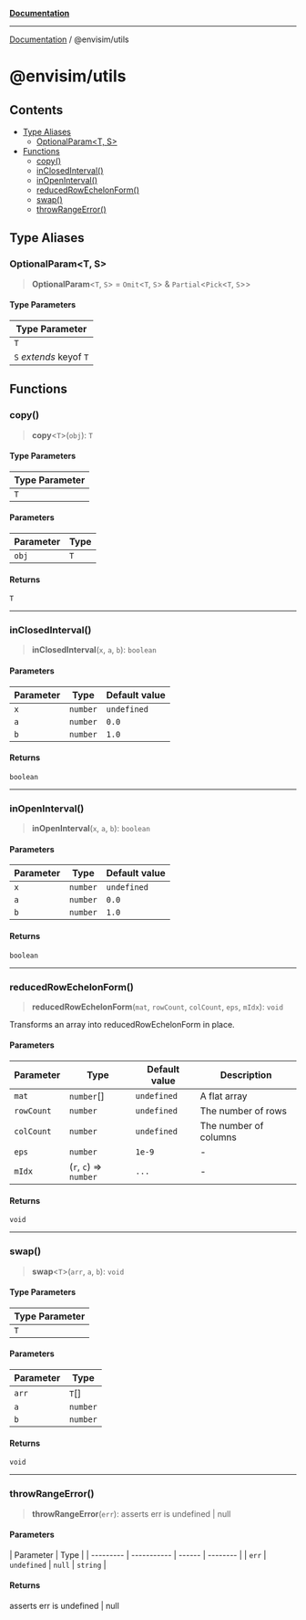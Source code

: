 [**Documentation**](../README.md)

---

[Documentation](../README.md) / @envisim/utils

# @envisim/utils

## Contents

- [Type Aliases](#type-aliases)
  - [OptionalParam\<T, S>](#optionalparamt-s)
- [Functions](#functions)
  - [copy()](#copy)
  - [inClosedInterval()](#inclosedinterval)
  - [inOpenInterval()](#inopeninterval)
  - [reducedRowEchelonForm()](#reducedrowechelonform)
  - [swap()](#swap)
  - [throwRangeError()](#throwrangeerror)

## Type Aliases

### OptionalParam\<T, S>

> **OptionalParam**<`T`, `S`> = `Omit`<`T`, `S`> & `Partial`<`Pick`<`T`, `S`>>

#### Type Parameters

| Type Parameter          |
| ----------------------- |
| `T`                     |
| `S` _extends_ keyof `T` |

## Functions

### copy()

> **copy**<`T`>(`obj`): `T`

#### Type Parameters

| Type Parameter |
| -------------- |
| `T`            |

#### Parameters

| Parameter | Type |
| --------- | ---- |
| `obj`     | `T`  |

#### Returns

`T`

---

### inClosedInterval()

> **inClosedInterval**(`x`, `a`, `b`): `boolean`

#### Parameters

| Parameter | Type     | Default value |
| --------- | -------- | ------------- |
| `x`       | `number` | `undefined`   |
| `a`       | `number` | `0.0`         |
| `b`       | `number` | `1.0`         |

#### Returns

`boolean`

---

### inOpenInterval()

> **inOpenInterval**(`x`, `a`, `b`): `boolean`

#### Parameters

| Parameter | Type     | Default value |
| --------- | -------- | ------------- |
| `x`       | `number` | `undefined`   |
| `a`       | `number` | `0.0`         |
| `b`       | `number` | `1.0`         |

#### Returns

`boolean`

---

### reducedRowEchelonForm()

> **reducedRowEchelonForm**(`mat`, `rowCount`, `colCount`, `eps`, `mIdx`): `void`

Transforms an array into reducedRowEchelonForm in place.

#### Parameters

| Parameter  | Type                   | Default value | Description           |
| ---------- | ---------------------- | ------------- | --------------------- |
| `mat`      | `number`\[]            | `undefined`   | A flat array          |
| `rowCount` | `number`               | `undefined`   | The number of rows    |
| `colCount` | `number`               | `undefined`   | The number of columns |
| `eps`      | `number`               | `1e-9`        | -                     |
| `mIdx`     | (`r`, `c`) => `number` | `...`         | -                     |

#### Returns

`void`

---

### swap()

> **swap**<`T`>(`arr`, `a`, `b`): `void`

#### Type Parameters

| Type Parameter |
| -------------- |
| `T`            |

#### Parameters

| Parameter | Type     |
| --------- | -------- |
| `arr`     | `T`\[]   |
| `a`       | `number` |
| `b`       | `number` |

#### Returns

`void`

---

### throwRangeError()

> **throwRangeError**(`err`): asserts err is undefined | null

#### Parameters

| Parameter | Type        |
| --------- | ----------- | ------ | -------- |
| `err`     | `undefined` | `null` | `string` |

#### Returns

asserts err is undefined | null
